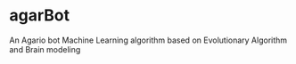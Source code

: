 # agarBot
 An Agario bot Machine Learning algorithm based on Evolutionary Algorithm and Brain modeling
